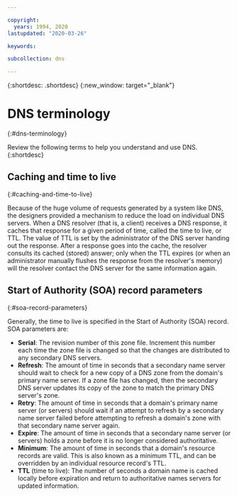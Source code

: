 ```yaml
---

copyright:
  years: 1994, 2020
lastupdated: "2020-03-26"

keywords: 

subcollection: dns

---
```



{:shortdesc: .shortdesc}
{:new_window: target="_blank"}

# DNS terminology
{:#dns-terminology}

Review the following terms to help you understand and use DNS.
{:shortdesc}

## Caching and time to live
{:#caching-and-time-to-live}

Because of the huge volume of requests generated by a system like DNS, the designers provided a mechanism to reduce the load on individual DNS servers. When a DNS resolver (that is, a client) receives a DNS response, it caches that response for a given period of time, called the time to live, or TTL. The value of TTL is set by the administrator of the DNS server handing out the response. After a response goes into the cache, the resolver consults its cached (stored) answer; only when the TTL expires (or when an administrator manually flushes the response from the resolver's memory) will the resolver contact the DNS server for the same information again.

## Start of Authority (SOA) record parameters
{:#soa-record-parameters}

Generally, the time to live is specified in the Start of Authority (SOA) record. SOA parameters are:

* **Serial**: The revision number of this zone file. Increment this number each time the zone file is changed so that the changes are distributed to any secondary DNS servers.
* **Refresh**: The amount of time in seconds that a secondary name server should wait to check for a new copy of a DNS zone from the domain's primary name server. If a zone file has changed, then the secondary DNS server updates its copy of the zone to match the primary DNS server's zone.
* **Retry**: The amount of time in seconds that a domain's primary name server (or servers) should wait if an attempt to refresh by a secondary name server failed before attempting to refresh a domain's zone with that secondary name server again.
* **Expire**: The amount of time in seconds that a secondary name server (or servers) holds a zone before it is no longer considered authoritative.
* **Minimum**: The amount of time in seconds that a domain's resource records are valid. This is also known as a minimum TTL, and can be overridden by an individual resource record's TTL.
* **TTL** (time to live): The number of seconds a domain name is cached locally before expiration and return to authoritative names servers for updated information.

